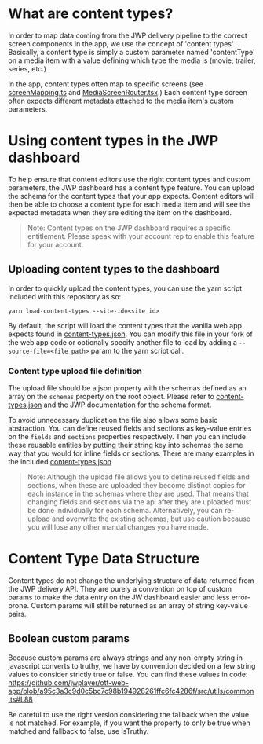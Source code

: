 # What are content types?

In order to map data coming from the JWP delivery pipeline to the correct screen components in the app,
we use the concept of 'content types'.
Basically, a content type is simply a custom parameter named 'contentType' on a media item with a value defining which type the media is (movie, trailer, series, etc.)

In the app, content types often map to specific screens (see [screenMapping.ts](../platforms/web/src/screenMapping.ts) and [MediaScreenRouter.tsx](../packages/ui-react/src/pages/ScreenRouting/MediaScreenRouter.tsx).)
Each content type screen often expects different metadata attached to the media item's custom parameters.

# Using content types in the JWP dashboard

To help ensure that content editors use the right content types and custom parameters, the JWP dashboard has a content type feature.
You can upload the schema for the content types that your app expects.
Content editors will then be able to choose a content type for each media item and will see the expected metadata when they are editing the item on the dashboard.

> Note: Content types on the JWP dashboard requires a specific entitlement. Please speak with your account rep to enable this feature for your account.

## Uploading content types to the dashboard

In order to quickly upload the content types, you can use the yarn script included with this repository as so:

`yarn load-content-types --site-id=<site id>`

By default, the script will load the content types that the vanilla web app expects found in [content-types.json](../scripts/content-types/content-types.json).
You can modify this file in your fork of the web app code or optionally specify another file to load by adding a `--source-file=<file path>` param to the yarn script call.

### Content type upload file definition

The upload file should be a json property with the schemas defined as an array on the `schemas` property on the root object.
Please refer to [content-types.json](../scripts/content-types/content-types.json) and the JWP documentation for the schema format.

To avoid unnecessary duplication the file also allows some basic abstraction.
You can define reused fields and sections as key-value entries on the `fields` and `sections` properties respectively.
Then you can include these reusable entities by putting their string key into schemas the same way that you would for inline fields or sections.
There are many examples in the included [content-types.json](../scripts/content-types/content-types.json)

> Note: Although the upload file allows you to define reused fields and sections, when these are uploaded they become distinct copies for each instance in the schemas where they are used.
> That means that changing fields and sections via the api after they are uploaded must be done individually for each schema.
> Alternatively, you can re-upload and overwrite the existing schemas, but use caution because you will lose any other manual changes you have made.

# Content Type Data Structure

Content types do not change the underlying structure of data returned from the JWP delivery API. They are purely a convention on top of custom params to make the data entry on the JW dashboard easier and less error-prone. Custom params will still be returned as an array of string key-value pairs.

## Boolean custom params

Because custom params are always strings and any non-empty string in javascript converts to truthy, we have by convention decided on a few string values to consider strictly true or false. You can find these values in code: https://github.com/jwplayer/ott-web-app/blob/a95c3a3c9d0c5bc7c98b194928261ffc6fc4286f/src/utils/common.ts#L88

Be careful to use the right version considering the fallback when the value is not matched. For example, if you want the property to only be true when matched and fallback to false, use IsTruthy.
